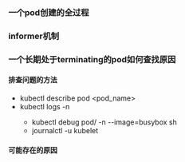 ### 一个pod创建的全过程
### informer机制
### 一个长期处于terminating的pod如何查找原因
#### 排查问题的方法
- kubectl describe pod <pod_name>
- kubectl logs <pod-name> -n <namespace>
  - kubectl debug pod/<pod-name> -n <namespace> --image=busybox sh
  - journalctl -u kubelet

#### 可能存在的原因


